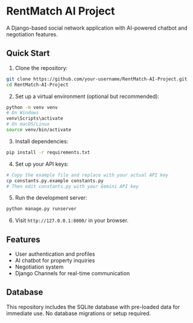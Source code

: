 # RentMatch AI Project

A Django-based social network application with AI-powered chatbot and negotiation features.

## Quick Start

1. Clone the repository:
```bash
git clone https://github.com/your-username/RentMatch-AI-Project.git
cd RentMatch-AI-Project
```

2. Set up a virtual environment (optional but recommended):
```bash
python -m venv venv
# On Windows
venv\Scripts\activate
# On macOS/Linux
source venv/bin/activate
```

3. Install dependencies:
```bash
pip install -r requirements.txt
```

4. Set up your API keys:
```bash
# Copy the example file and replace with your actual API key
cp constants.py.example constants.py
# Then edit constants.py with your Gemini API key
```

5. Run the development server:
```bash
python manage.py runserver
```

6. Visit `http://127.0.0.1:8000/` in your browser.

## Features

- User authentication and profiles
- AI chatbot for property inquiries
- Negotiation system
- Django Channels for real-time communication

## Database

This repository includes the SQLite database with pre-loaded data for immediate use. No database migrations or setup required. 